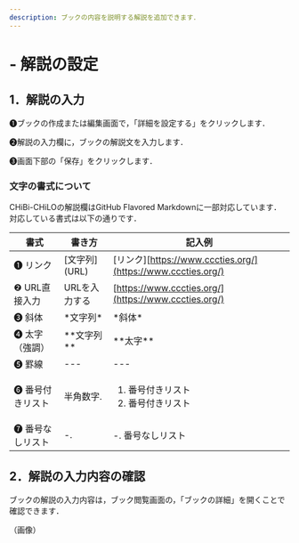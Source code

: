 ```yaml
---
description: ブックの内容を説明する解説を追加できます．
---
```


# - 解説の設定

## 1．解説の入力

❶ブックの作成または編集画面で，「詳細を設定する」をクリックします．

❷解説の入力欄に，ブックの解説文を入力します．

❸画面下部の「保存」をクリックします．

### 文字の書式について

CHiBi-CHiLOの解説欄はGitHub Flavored Markdownに一部対応しています．\
対応している書式は以下の通りです．

| 書式        | 書き方          | 記入例                                                        |
| --------- | ------------ | ---------------------------------------------------------- |
| ❶ リンク     | \[文字列]\(URL) | \[リンク][https://www.cccties.org/](https://www.cccties.org/) |
| ❷ URL直接入力 | URLを入力する     | [https://www.cccties.org/](https://www.cccties.org/)       |
| ❸ 斜体      | \*文字列\*      | \*斜体\*                                                     |
| ❹ 太字（強調）  | \*\*文字列\*\*  | \*\*太字\*\*                                                 |
| ❺ 罫線      | ---          | ---                                                        |
| ❻ 番号付きリスト | 半角数字.        | <ol><li>番号付きリスト</li><li>番号付きリスト</li></ol>                  |
| ❼ 番号なしリスト | -.           | -. 番号なしリスト                                                 |

## 2．解説の入力内容の確認

ブックの解説の入力内容は，ブック閲覧画面の，「ブックの詳細」を開くことで確認できます．

（画像）
